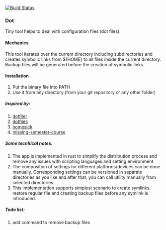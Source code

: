 [![Build Status](https://travis-ci.com/yantonov/dot.svg?branch=master)](https://travis-ci.com/yantonov/dot)

###  Dot

Tiny tool helps to deal with configuration files (dot files).

#### Mechanics
This tool iterates over the current directory including subdirectories and creates symbolic links from ${HOME} to all files inside the current directory.  
Backup files will be generated before the creation of symbolic links.  

#### Installation
1. Put the binary file into PATH
2. Use it from any directory (from your git repository or any other folder)

##### Inspired by:
1. [dotfiler](https://github.com/svetlyak40wt/dotfiler)
2. [dotfiles](https://github.com/holman/dotfiles)
3. [homesick](https://github.com/technicalpickles/homesick)
4. [missing-semester-course](https://github.com/missing-semester/missing-semester/blob/master/_2019/dotfiles.md)

##### Some tecnhical notes: 
1. The app is implemented in rust to simplify the distribution process and remove any issues with scripting languages and setting environment.
2. The composition of settings for different platforms/devices can be done manually.
Corresponding settings can be versioned in separate directories as you like and after that, you can call utility manually from selected directories.
3. This implementation supports simplest scenario to create symlinks, restore regular file and creating backup files before any symlink is introduced.

##### Todo list:
1. add command to remove backup files
